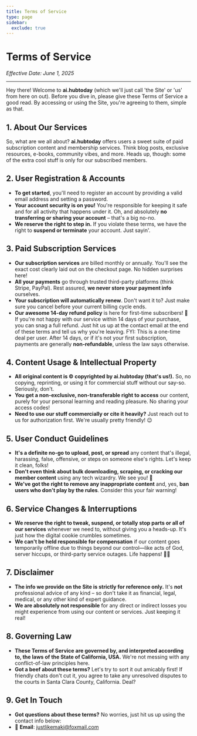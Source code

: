 ```yaml
---
title: Terms of Service
type: page
sidebar:
  exclude: true
---
```

# Terms of Service

*Effective Date: June 1, 2025*

---

Hey there! Welcome to **ai.hubtoday** (which we'll just call 'the Site' or 'us' from here on out). Before you dive in, please give these Terms of Service a good read. By accessing or using the Site, you're agreeing to them, simple as that.

## 1. About Our Services
So, what are we all about? **ai.hubtoday** offers users a sweet suite of paid subscription content and membership services. Think blog posts, exclusive resources, e-books, community vibes, and more. Heads up, though: some of the extra cool stuff is only for our subscribed members.

## 2. User Registration & Accounts
- **To get started**, you'll need to register an account by providing a valid email address and setting a password.
- **Your account security is on you!** You're responsible for keeping it safe and for all activity that happens under it. Oh, and absolutely **no transferring or sharing your account** – that's a big no-no.
- **We reserve the right to step in.** If you violate these terms, we have the right to **suspend or terminate** your account. Just sayin'.

## 3. Paid Subscription Services
- **Our subscription services** are billed monthly or annually. You'll see the exact cost clearly laid out on the checkout page. No hidden surprises here!
- **All your payments** go through trusted third-party platforms (think Stripe, PayPal). Rest assured, **we never store your payment info** ourselves.
- **Your subscription will automatically renew**. Don't want it to? Just make sure you cancel before your current billing cycle ends.
- **Our awesome 14-day refund policy** is here for first-time subscribers! 🎉 If you're not happy with our service within 14 days of your purchase, you can snag a full refund. Just hit us up at the contact email at the end of these terms and tell us why you're leaving. FYI: This is a one-time deal per user. After 14 days, or if it's not your first subscription, payments are generally **non-refundable**, unless the law says otherwise.

## 4. Content Usage & Intellectual Property
- **All original content is © copyrighted by ai.hubtoday (that's us!).** So, no copying, reprinting, or using it for commercial stuff without our say-so. Seriously, don't.
- **You get a non-exclusive, non-transferable right to access** our content, purely for your personal learning and reading pleasure. No sharing your access codes!
- **Need to use our stuff commercially or cite it heavily?** Just reach out to us for authorization first. We're usually pretty friendly! 😉

## 5. User Conduct Guidelines
- **It's a definite no-go to upload, post, or spread** any content that's illegal, harassing, false, offensive, or steps on someone else's rights. Let's keep it clean, folks!
- **Don't even think about bulk downloading, scraping, or cracking our member content** using any tech wizardry. We see you! 👀
- **We've got the right to remove any inappropriate content** and, yes, **ban users who don't play by the rules**. Consider this your fair warning!

## 6. Service Changes & Interruptions
- **We reserve the right to tweak, suspend, or totally stop parts or all of our services** whenever we need to, without giving you a heads-up. It's just how the digital cookie crumbles sometimes.
- **We can't be held responsible for compensation** if our content goes temporarily offline due to things beyond our control—like acts of God, server hiccups, or third-party service outages. Life happens! 🤷‍♀️

## 7. Disclaimer
- **The info we provide on the Site is strictly for reference only.** It's **not** professional advice of any kind – so don't take it as financial, legal, medical, or any other kind of expert guidance.
- **We are absolutely not responsible** for any direct or indirect losses you might experience from using our content or services. Just keeping it real!

## 8. Governing Law
- **These Terms of Service are governed by, and interpreted according to, the laws of the State of California, USA.** We're not messing with any conflict-of-law principles here.
- **Got a beef about these terms?** Let's try to sort it out amicably first! If friendly chats don't cut it, you agree to take any unresolved disputes to the courts in Santa Clara County, California. Deal?

## 9. Get In Touch
- **Got questions about these terms?** No worries, just hit us up using the contact info below:
- 📧 **Email**: [justlikemaki@foxmail.com](mailto:justlikemaki@foxmail.com)